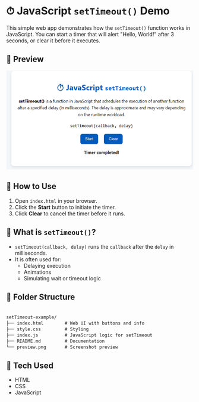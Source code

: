 # ⏱ JavaScript `setTimeout()` Demo

This simple web app demonstrates how the `setTimeout()` function works in JavaScript. You can start a timer that will alert "Hello, World!" after 3 seconds, or clear it before it executes.

## 📸 Preview

![Preview](image.png)

## 🧪 How to Use

1. Open `index.html` in your browser.
2. Click the **Start** button to initiate the timer.
3. Click **Clear** to cancel the timer before it runs.

## 📘 What is `setTimeout()`?

- `setTimeout(callback, delay)` runs the `callback` after the `delay` in milliseconds.
- It is often used for:
  - Delaying execution
  - Animations
  - Simulating wait or timeout logic

## 📂 Folder Structure

```

setTimeout-example/
├── index.html        # Web UI with buttons and info
├── style.css         # Styling
├── index.js          # JavaScript logic for setTimeout
├── README.md         # Documentation
└── preview.png       # Screenshot preview

```

## 🚀 Tech Used

- HTML
- CSS
- JavaScript
```
